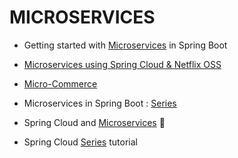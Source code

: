 # MICROSERVICES 

* Getting started with [Microservices](https://www.infoq.com/articles/Microservices-SpringBoot) in Spring Boot
* [Microservices using Spring Cloud & Netflix OSS](http://callistaenterprise.se/blogg/teknik/2015/04/10/building-microservices-with-spring-cloud-and-netflix-oss-part-1/)

* [Micro-Commerce](https://github.com/idugalic/micro-ecommerce)

* Microservices in Spring Boot : [Series](http://www.springboottutorial.com/creating-microservices-with-spring-boot-part-1-getting-started)
* Spring Cloud and [Microservices](https://www.youtube.com/playlist?list=PLfi5oI2EMygNs4ObCeRdZVIU9h67bJDmq) :movie_camera:
* Spring Cloud [Series](http://tech.asimio.net/2016/12/09/Centralized-and-Versioned-Configuration-using-Spring-Cloud-Config-Server-and-Git.html) tutorial
